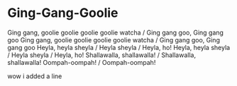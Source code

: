 # Ging-Gang-Goolie

Ging gang, goolie goolie goolie goolie watcha / Ging gang goo, Ging gang goo
Ging gang, goolie goolie goolie goolie watcha / Ging gang goo, Ging gang goo
Heyla, heyla sheyla / Heyla sheyla / Heyla, ho!
Heyla, heyla sheyla / Heyla sheyla / Heyla, ho!
Shallawalla, shallawalla! / Shallawalla, shallawalla!
Oompah-oompah! / Oompah-oompah!

wow i added a line
